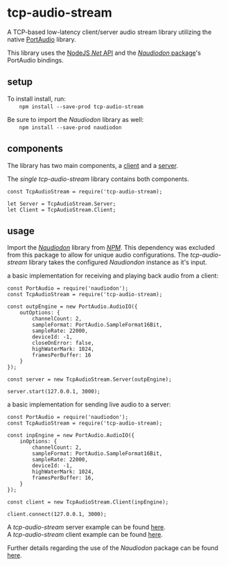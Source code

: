 # tcp-audio-stream

A TCP-based low-latency client/server audio stream library utilizing the native [PortAudio](http://portaudio.com/) library.

This library uses the [NodeJS _Net_ API](https://nodejs.org/api/net.html) and the [_Naudiodon_ package](https://www.npmjs.com/package/naudiodon)'s PortAudio bindings.

## setup
To install install, run:<br/>
&nbsp;&nbsp;&nbsp;&nbsp;&nbsp;&nbsp;&nbsp;```npm install --save-prod tcp-audio-stream```

Be sure to import the _Naudiodon_ library as well:<br/>
&nbsp;&nbsp;&nbsp;&nbsp;&nbsp;&nbsp;&nbsp;```npm install --save-prod naudiodon```

## components
The library has two main components, a [client](https://github.com/sal-ortiz/tcp-audio-stream/blob/master/lib/client.js) and a [server](https://github.com/sal-ortiz/tcp-audio-stream/blob/master/lib/server.js).

The _single tcp-audio-stream_ library contains both components.
```
const TcpAudioStream = require('tcp-audio-stream);

let Server = TcpAudioStream.Server;
let Client = TcpAudioStream.Client;
```
## usage
Import the [_Naudiodon_](https://www.npmjs.com/package/naudiodon) library from [_NPM_](https://www.npmjs.com/). This dependency was excluded from this package to allow for unique audio configurations. The _tcp-audio-stream_ library takes the configured _Naudiondon_ instance as it's input.

a basic implementation for receiving and playing back audio from a client:
```
const PortAudio = require('naudiodon');
const TcpAudioStream = require('tcp-audio-stream);

const outpEngine = new PortAudio.AudioIO({
    outOptions: {
        channelCount: 2,
        sampleFormat: PortAudio.SampleFormat16Bit,
        sampleRate: 22000,
        deviceId: -1,
        closeOnError: false,
        highWaterMark: 1024,
        framesPerBuffer: 16
    }
});

const server = new TcpAudioStream.Server(outpEngine);

server.start(127.0.0.1, 3000);
```

a basic implementation for sending live audio to a server:
```
const PortAudio = require('naudiodon');
const TcpAudioStream = require('tcp-audio-stream);

const inpEngine = new PortAudio.AudioIO({
    inOptions: {
        channelCount: 2,
        sampleFormat: PortAudio.SampleFormat16Bit,
        sampleRate: 22000,
        deviceId: -1,
        highWaterMark: 1024,
        framesPerBuffer: 16,
    }
});

const client = new TcpAudioStream.Client(inpEngine);

client.connect(127.0.0.1, 3000);
```


A _tcp-audio-stream_ server example can be found [here](https://github.com/sal-ortiz/tcp-audio-stream/blob/master/test_server.js).<br/>
A _tcp-audio-stream_ client example can be found [here](https://github.com/sal-ortiz/tcp-audio-stream/blob/master/test_client.js).

Further details regarding the use of the _Naudiodon_ package can be found [here](https://github.com/Streampunk/naudiodon).
